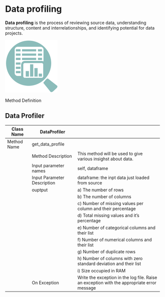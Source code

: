 # Data profiling

**Data profiling** is the process of reviewing source data, understanding structure, content and interrelationships, and identifying potential for data projects.   

![Data Profiling](../img/data_profiling.png)

Method Definition
## Data Profiler

Class Name |DataProfiler||
---------|--------|-------|
Method Name    |get_data_profile  |
||Method Description|  This method will be used to give various insighst about data.
| |Input parameter  names| self, dataframe
| |Input Parameter Description |dataframe: the inpt data just loaded from source 
| |ouptput |a)    The number of rows 
| | |b)    The number of columns
| | |c)    Number of missing values per column and their percentage
| | |d)    Total missing values and it’s percentage
| | |e)    Number of categorical columns and their list
| | |f)    Number of numerical columns and their list
| | |g)    Number of duplicate rows
| | |h)    Number of columns with zero standard deviation and their list
| | |i)    Size occupied in RAM
| |On Exception    |Write the exception in the log file. Raise an exception with the appropriate error message
